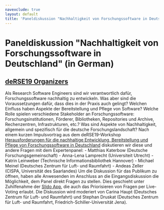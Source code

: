 ```yaml
---
navexclude: true
layout: default
title: 'Paneldiskussion "Nachhaltigkeit von Forschungssoftware in Deutschland" (in German)'
---
```


# Paneldiskussion "Nachhaltigkeit von Forschungssoftware in Deutschland" (in German)

## [deRSE19 Organizers](../../speaker/JR7ZCK/)

Als Research Software Engineers sind wir verantwortlich dafür, Forschungssoftware nachhaltig zu entwickeln. Was aber sind die Voraussetzungen dafür, dass dies in der Praxis auch gelingt? Welchen Einfluss haben Aspekte der Bereitstellung und Pflege von Software? Welche Rolle spielen verschiedene Stakeholder an Forschungssoftware: Forschungsinstitutionen, Förderer, Bibliotheken, Repositories und Archive, Rechenzentren, Infrastrukturen, etc.? Was sind Aspekte von Nachhaltigkeit, allgemein und spezifisch für die deutsche Forschungslandschaft?  Nach einem kurzen Impulsvortrag aus dem deRSE19-Workshop [Herausforderungen für die nachhaltige Entwicklung, Bereitstellung und Pflege von Forschungssoftware in Deutschland](https://derse19.uni-jena.de/derse19/talk/PVEXDH/) diskutieren wir diese und andere Fragen mit dem Expertenpanel:  - Matthias Katerbow (Deutsche Forschungsgemeinschaft) - Anna-Lena Lamprecht (Universiteit Utrecht) - Katrin Leinweber (Technische Informationsbibliothek Hannover) - Michael Meinel (Deutsches Zentrum für Luft- und Raumfahrt) - Andeas Zeller (CISPA, Universität des Saarlandes)  Um die Diskussion für das Publikum zu öffnen, haben alle Anwesenden im Anschluss an die Eingangsdiskussion die Möglichkeit, dem Panel direkt Fragen zu stellen. Dies geschieht unter Zuhilfenahme der [Slido App](https://www.sli.do/), die auch das Priorisieren von Fragen per Live-Voting erlaubt.  Die Diskussion wird moderiert von Carina Haupt (Deutsches Zentrum für Luft- und Raumfahrt) und Stephan Druskat (Deutsches Zentrum für Luft- und Raumfahrt, Friedrich-Schiller-Universität Jena).